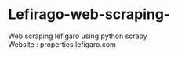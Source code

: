 # Lefirago-web-scraping-
Web scraping lefigaro using python scrapy </br>
Website : properties.lefigaro.com
